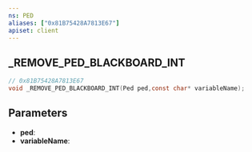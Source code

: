 ```yaml
---
ns: PED
aliases: ["0x81B75428A7813E67"]
apiset: client
---
```

## _REMOVE_PED_BLACKBOARD_INT

```c
// 0x81B75428A7813E67
void _REMOVE_PED_BLACKBOARD_INT(Ped ped,const char* variableName);
```


## Parameters
* **ped**:
* **variableName**:



